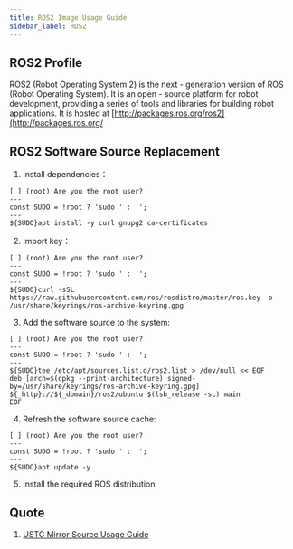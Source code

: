 ```yaml
---
title: ROS2 Image Usage Guide 
sidebar_label: ROS2
---
```


## ROS2 Profile

ROS2 (Robot Operating System 2) is the next - generation version of ROS (Robot Operating System). It is an open - source platform for robot development, providing a series of tools and libraries for building robot applications. It is hosted at [http://packages.ros.org/ros2](http://packages.ros.org/

## ROS2 Software Source Replacement

1. Install dependencies：

```shell varcode
[ ] (root) Are you the root user?
---
const SUDO = !root ? 'sudo ' : '';
---
${SUDO}apt install -y curl gnupg2 ca-certificates
```

2. Import key：

```shell varcode
[ ] (root) Are you the root user?
---
const SUDO = !root ? 'sudo ' : '';
---
${SUDO}curl -sSL https://raw.githubusercontent.com/ros/rosdistro/master/ros.key -o /usr/share/keyrings/ros-archive-keyring.gpg
```

3. Add the software source to the system:

```shell varcode
[ ] (root) Are you the root user?
---
const SUDO = !root ? 'sudo ' : '';
---
${SUDO}tee /etc/apt/sources.list.d/ros2.list > /dev/null << EOF
deb [arch=$(dpkg --print-architecture) signed-by=/usr/share/keyrings/ros-archive-keyring.gpg] ${_http}://${_domain}/ros2/ubuntu $(lsb_release -sc) main
EOF
```

4. Refresh the software source cache:

```shell varcode
[ ] (root) Are you the root user?
---
const SUDO = !root ? 'sudo ' : '';
---
${SUDO}apt update -y
```

5. Install the required ROS distribution

## Quote 

1. [USTC Mirror Source Usage Guide](https://mirrors.ustc.edu.cn/help/ros2.html)